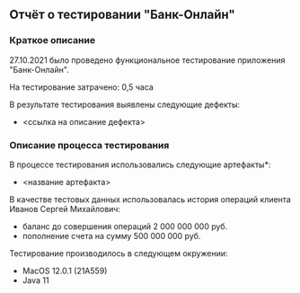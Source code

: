 ## Отчёт о тестировании "Банк-Онлайн"

### Краткое описание

27.10.2021 было проведено функциональное тестирование приложения "Банк-Онлайн".

На тестирование затрачено: 0,5 часа

В результате тестирования выявлены следующие дефекты:
* <ссылка на описание дефекта>


### Описание процесса тестирования

В процессе тестирования использовались следующие артефакты*:
* <название артефакта>


В качестве тестовых данных использовалась история операций клиента Иванов Сергей Михайлович:
* баланс до совершения операций 2 000 000 000 руб.
* пополнение счета на сумму 500 000 000 руб.

Тестирование производилось в следующем окружении:
* MacOS 12.0.1 (21A559)
* Java 11
